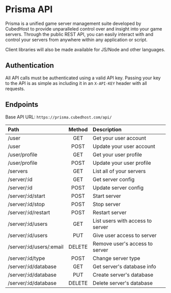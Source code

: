 # Prisma API
Prisma is a unified game server management suite developed by CubedHost to provide unparalleled control over and insight into your game servers. Through the public REST API, you can easily interact with and control your servers from anywhere within any application or script.

Client libraries will also be made available for JS/Node and other languages.

## Authentication
All API calls must be authenticated using a valid API key. Passing your key to the API is as simple as including it in an `X-API-KEY` header with all requests.

## Endpoints
Base API URL: `https://prisma.cubedhost.com/api/`

| Path                     | Method | Description
| :----------------------- | :----: | :--- |
| /user                    | GET    | Get your user account
| /user                    | POST   | Update your user account
| /user/profile            | GET    | Get your user profile
| /user/profile            | POST   | Update your user profile
| /servers                 | GET    | List all of your servers
| /server/:id              | GET    | Get server config
| /server/:id              | POST   | Update server config
| /server/:id/start        | POST   | Start server
| /server/:id/stop         | POST   | Stop server
| /server/:id/restart      | POST   | Restart server
| /server/:id/users        | GET    | List users with access to server
| /server/:id/users        | PUT    | Give user access to server
| /server/:id/users/:email | DELETE | Remove user's access to server
| /server/:id/type         | POST   | Change server type
| /server/:id/database     | GET    | Get server's database info
| /server/:id/database     | PUT    | Create server's database
| /server/:id/database     | DELETE | Delete server's database
